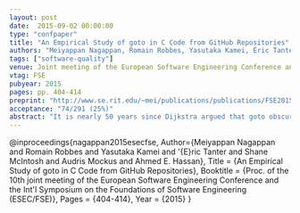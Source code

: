 ```yaml
---
layout: post
date:  2015-09-02 00:00:00
type: "confpaper"
title: "An Empirical Study of goto in C Code from GitHub Repositories"
authors: "Meiyappan Nagappan, Romain Robbes, Yasutaka Kamei, Éric Tanter, <u>Shane McIntosh</u>, Audris Mockus, and Ahmed E. Hassan"
tags: ["software-quality"]
venue: Joint meeting of the European Software Engineering Conference and the International Symposium on the Foundations of Software Engineering
vtag: FSE
pubyear: 2015
pages: pp. 404-414
preprint: "http://www.se.rit.edu/~mei/publications/publications/FSE2015-Nagappan.pdf"
acceptance: "74/291 (25%)"
abstract: "It is nearly 50 years since Dijkstra argued that goto obscures the flow of control in program execution and urged programmers to abandon the goto statement. While past research has shown that goto is still in use, little is known about whether goto is used in the unrestricted manner that Dijkstra feared, and if it is 'harmful' enough to be a part of a post-release bug. We, therefore, conduct a two part empirical study: (1) qualitatively analyze a statistically representative sample of 384 files from a population of almost 2 million C programming language files collected from over 11K GitHub repositories and find that developers use goto in C files for error handling (80.21 ± 5%) and cleaning up resources at the end of a procedure (40.36 ± 5%); and (2) quantitatively analyze the commit history from the release branches of six OSS projects and find that no goto statement was removed/modified in the post-release phase of four of the six projects. We conclude that developers limit themselves to using goto appropriately in most cases, and not in an unrestricted manner like Dijkstra feared, thus suggesting that goto does not appear to be harmful in practice."
---
```

@inproceedings{nagappan2015esecfse,
Author={Meiyappan Nagappan and Romain Robbes and Yasutaka Kamei and \'{E}ric Tanter and Shane McIntosh and Audris Mockus and Ahmed E. Hassan},
	Title = {An Empirical Study of goto in C Code from GitHub Repositories},
	Booktitle = {Proc. of the 10th joint meeting of the European Software Engineering Conference and the Int'l Symposium on the Foundations of Software Engineering (ESEC/FSE)},
  Pages = {404-414},
	Year = {2015}
}
